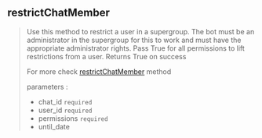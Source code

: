 ## restrictChatMember

> Use this method to restrict a user in a supergroup. The bot must be an administrator in the supergroup for this to work and must have the appropriate administrator rights. Pass True for all permissions to lift restrictions from a user. Returns True on success
>
> For more check [restrictChatMember](https://core.telegram.org/bots/api#restrictchatmember) method
>
> parameters :
>
> - chat_id `required`
> - user_id `required`
> - permissions `required`
> - until_date
